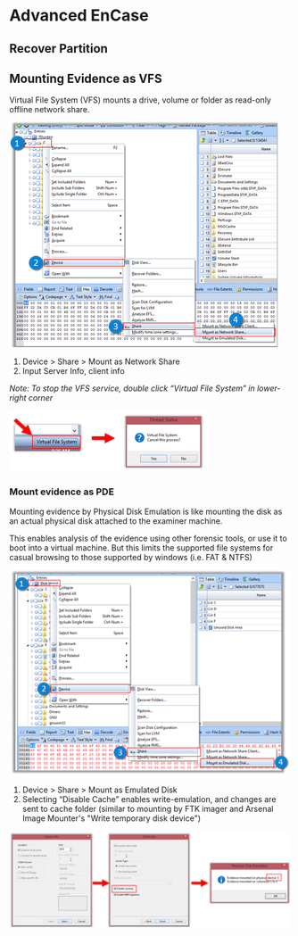 # Advanced EnCase

## Recover Partition

## Mounting Evidence as VFS

Virtual File System \(VFS\) mounts a drive, volume or folder as read-only offline network share.

![](../.gitbook/assets/image%20%2867%29.png)

1. Device &gt; Share &gt; Mount as Network Share
2. Input Server Info, client info

_Note: To stop the VFS service, double click “Virtual File System” in lower-right corner_

![](../.gitbook/assets/image%20%2869%29.png)



### Mount evidence as PDE

Mounting evidence by Physical Disk Emulation is like mounting the disk as an actual physical disk attached to the examiner machine. 

This enables analysis of the evidence using other forensic tools, or use it to boot into a virtual machine. But this limits the supported file systems for casual browsing to those supported by windows \(i.e. FAT & NTFS\)

![](../.gitbook/assets/image%20%2868%29.png)

1. Device &gt; Share &gt; Mount as Emulated Disk
2. Selecting “Disable Cache” enables write-emulation, and changes are sent to cache folder \(similar to mounting by FTK imager and Arsenal Image Mounter's "Write temporary disk device"\)

![](../.gitbook/assets/image%20%2866%29.png)

